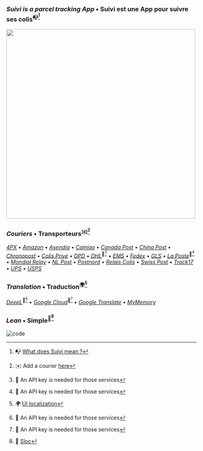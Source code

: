 ### _Suivi is a parcel tracking App_ • Suivi est une App pour suivre ses colis<sup>:mailbox_with_no_mail:[^1]</sup>
[<img src="https://i.imgur.com/VOngj2e.jpeg" width="500">](https://i.imgur.com/v6LZNJ3.jpeg)

### _Couriers_ • Transporteurs<sup>:envelope:[^2]</sup>
[_4PX_](http://en.4px.com/) 
• [_Amazon_](https://www.amazon.fr/) 
• [_Asendia_](https://www.asendia.fr/) 
• [_Cainiao_](https://global.cainiao.com/) 
• [_Canada Post_](https://www.canadapost-postescanada.ca/)
• [_China Post_](http://yjcx.ems.com.cn/qps/english/yjcx) 
• [_Chronopost_](https://www.chronopost.fr/) 
• [_Colis Privé_](https://www.colisprive.fr/) 
• [_DPD_](https://www.dpd.com/) 
• [_DHL_](https://developer.dhl.com/)<sup>:key:[^api]</sup> 
• [_EMS_](https://www.ems.post/en/global-network/tracking/)
• [_Fedex_](https://www.fedex.com/) 
• [_GLS_](https://gls-group.eu/) 
• [_La Poste_](https://developer.laposte.fr/)<sup>:key:[^api]</sup> 
• [_Mondial Relay_](https://www.mondialrelay.fr/) 
• [_NL Post_](https://postnl.post/) 
• [_Postnord_](https://postnord.se/) 
• [_Relais Colis_](https://www.relaiscolis.com/) 
• [_Swiss Post_](https://www.post.ch/) 
• [_Track17_](https://www.17track.net/) 
• [_UPS_](https://www.ups.com/) 
• [_USPS_](https://www.usps.com/)

### _Translation_ • Traduction<sup>:earth_africa:[^3]</sup>
[_DeepL_](https://www.deepl.com/en/docs-api/)<sup>:key:[^api]</sup> 
• [_Google Cloud_](https://cloud.google.com/translate)<sup>:key:[^api]</sup> 
• [_Google Translate_](https://github.com/ssut/py-googletrans) 
• [_MyMemory_](https://mymemory.translated.net/doc/spec.php)

### _Lean_ • Simple<sup>:wrench:[^4]</sup>
![code](https://sloc.xyz/github/sebdelsol/suivi?category=code) 

[^1]: :mailbox_with_no_mail: [What does Suivi mean ?](https://www.linguee.com/english-french/search?source=auto&query=suivi)
[^2]: :envelope: Add a courier [here](couriers)
[^3]: :earth_africa: [UI localization](windows/localization.py)
[^4]: :wrench: [Sloc](https://api.codetabs.com/v1/loc/?github=sebdelsol/suivi)
[^api]: :key: An API key is needed for those services
